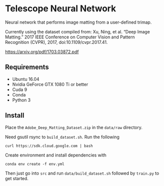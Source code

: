 # Telescope Neural Network

Neural network that performs image matting from a user-defined trimap.

Currently using the dataset compiled from:
Xu, Ning, et al. “Deep Image Matting.” 2017 IEEE Conference on Computer Vision and Pattern Recognition (CVPR), 2017, doi:10.1109/cvpr.2017.41.

https://arxiv.org/pdf/1703.03872.pdf

## Requirements
* Ubuntu 16.04
* Nvidia GeForce GTX 1080 Ti or better
* Cuda 9
* Conda
* Python 3


## Install
Place the ```Adobe_Deep_Matting_Dataset.zip``` in the ```data/raw``` directory.

Need gsutil rsync to ```build_dataset.sh```. Run the following
```
curl https://sdk.cloud.google.com | bash
```
Create environment and install dependencies with
```
conda env create -f env.yml
```

Then just go into ```src``` and run ```data/build_dataset.sh``` followed by ```train.py``` to get started.
